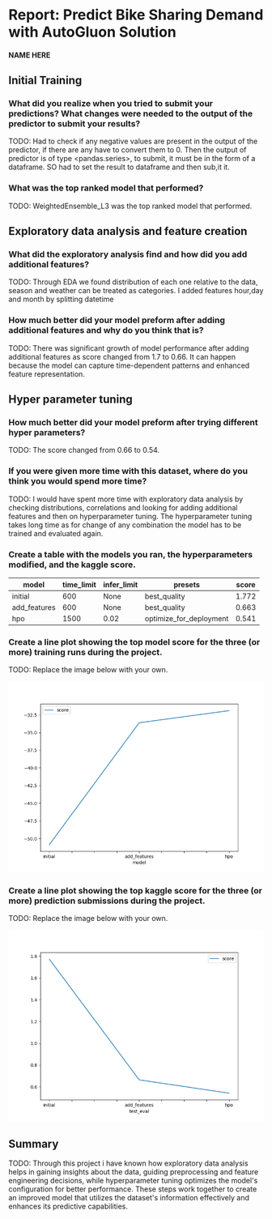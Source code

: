 # Report: Predict Bike Sharing Demand with AutoGluon Solution
#### NAME HERE

## Initial Training
### What did you realize when you tried to submit your predictions? What changes were needed to the output of the predictor to submit your results?
TODO: Had to check if any negative values are present in the output of the predictor, if there are any have to convert them to 0. Then the output of predictor is of type <pandas.series>, to submit, it must be in the form of a dataframe. SO had to set the result to dataframe and then sub,it it.

### What was the top ranked model that performed?
TODO: WeightedEnsemble_L3 was the top ranked model that performed.

## Exploratory data analysis and feature creation
### What did the exploratory analysis find and how did you add additional features?
TODO: Through EDA we found distribution of each one relative to the data, season and weather can be treated as categories. I added features hour,day and month by splitting datetime

### How much better did your model preform after adding additional features and why do you think that is?
TODO: There was significant growth of model performance after adding additional features as score changed from 1.7 to 0.66. It can happen because the model can capture time-dependent patterns and enhanced feature representation.

## Hyper parameter tuning
### How much better did your model preform after trying different hyper parameters?
TODO: The score changed from 0.66 to 0.54.

### If you were given more time with this dataset, where do you think you would spend more time?
TODO: I would have spent more time with exploratory data analysis by checking distributions, correlations and looking for adding additional features and then on hyperparameter tuning. The hyperparameter tuning takes long time as for change of any combination the model has to be trained and evaluated again.

### Create a table with the models you ran, the hyperparameters modified, and the kaggle score.
|model|time_limit|infer_limit|presets|score|
|------------|----------|-----------|-----------------------|-----|
|initial|600|None|best_quality|1.772|
|add_features|600|None|best_quality|0.663|
|hpo|1500|0.02|optimize_for_deployment|0.541|

### Create a line plot showing the top model score for the three (or more) training runs during the project.

TODO: Replace the image below with your own.

![model_train_score.png](img/model_train_score.png)

### Create a line plot showing the top kaggle score for the three (or more) prediction submissions during the project.

TODO: Replace the image below with your own.

![model_test_score.png](img/model_test_score.png)

## Summary
TODO: Through this project i have known how exploratory data analysis helps in gaining insights about the data, guiding preprocessing and feature engineering decisions, while hyperparameter tuning optimizes the model's configuration for better performance. These steps work together to create an improved model that utilizes the dataset's information effectively and enhances its predictive capabilities.
